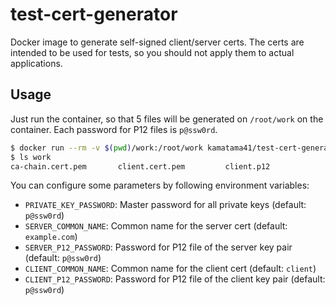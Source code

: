 # test-cert-generator

Docker image to generate self-signed client/server certs. The certs are intended to be used for tests, so you should not apply them to actual applications.

## Usage

Just run the container, so that 5 files will be generated on `/root/work` on the container.
Each password for P12 files is `p@ssw0rd`.

```sh
$ docker run --rm -v $(pwd)/work:/root/work kamatama41/test-cert-generator
$ ls work
ca-chain.cert.pem       client.cert.pem         client.p12              example.com.cert.pem    example.com.p12
```

You can configure some parameters by following environment variables:
- `PRIVATE_KEY_PASSWORD`: Master password for all private keys (default: `p@ssw0rd`)
- `SERVER_COMMON_NAME`: Common name for the server cert (default: `example.com`)
- `SERVER_P12_PASSWORD`: Password for P12 file of the server key pair (default: `p@ssw0rd`)
- `CLIENT_COMMON_NAME`: Common name for the client cert (default: `client`)
- `CLIENT_P12_PASSWORD`: Password for P12 file of the client key pair (default: `p@ssw0rd`)
